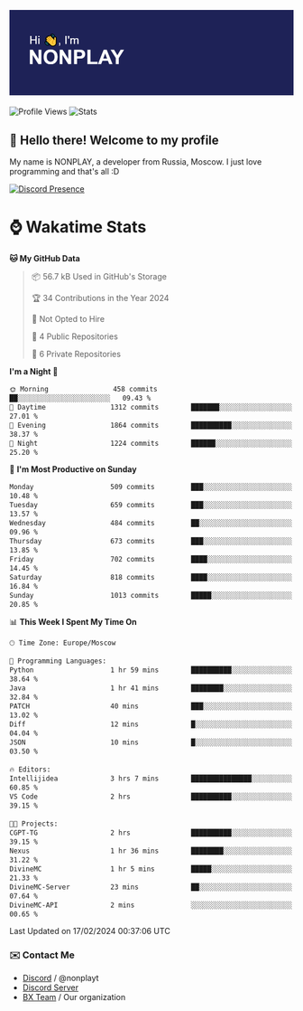 ![Discord Presence](./header.png)
<br></br>
![Profile Views](https://komarev.com/ghpvc/?username=NONPLAYT&color=blue&style=for-the-badge)
![Stats](https://img.shields.io/badge/0%25-OPTIMIZED-orange?style=for-the-badge)


## :wave: Hello there! Welcome to my profile

My name is NONPLAY, a developer from Russia, Moscow. I just love programming and that's all :D

[![Discord Presence](https://lanyard.cnrad.dev/api/597087584090587177?showDisplayName=true)](https://discord.com/users/597087584090587177) 

# ⌚ Wakatime Stats

<!--START_SECTION:waka-->
**🐱 My GitHub Data** 

> 📦 56.7 kB Used in GitHub's Storage 
 > 
> 🏆 34 Contributions in the Year 2024
 > 
> 🚫 Not Opted to Hire
 > 
> 📜 4 Public Repositories 
 > 
> 🔑 6 Private Repositories 
 > 
**I'm a Night 🦉** 

```text
🌞 Morning                458 commits         ██░░░░░░░░░░░░░░░░░░░░░░░   09.43 % 
🌆 Daytime                1312 commits        ███████░░░░░░░░░░░░░░░░░░   27.01 % 
🌃 Evening                1864 commits        ██████████░░░░░░░░░░░░░░░   38.37 % 
🌙 Night                  1224 commits        ██████░░░░░░░░░░░░░░░░░░░   25.20 % 
```
📅 **I'm Most Productive on Sunday** 

```text
Monday                   509 commits         ███░░░░░░░░░░░░░░░░░░░░░░   10.48 % 
Tuesday                  659 commits         ███░░░░░░░░░░░░░░░░░░░░░░   13.57 % 
Wednesday                484 commits         ██░░░░░░░░░░░░░░░░░░░░░░░   09.96 % 
Thursday                 673 commits         ███░░░░░░░░░░░░░░░░░░░░░░   13.85 % 
Friday                   702 commits         ████░░░░░░░░░░░░░░░░░░░░░   14.45 % 
Saturday                 818 commits         ████░░░░░░░░░░░░░░░░░░░░░   16.84 % 
Sunday                   1013 commits        █████░░░░░░░░░░░░░░░░░░░░   20.85 % 
```


📊 **This Week I Spent My Time On** 

```text
🕑︎ Time Zone: Europe/Moscow

💬 Programming Languages: 
Python                   1 hr 59 mins        ██████████░░░░░░░░░░░░░░░   38.64 % 
Java                     1 hr 41 mins        ████████░░░░░░░░░░░░░░░░░   32.84 % 
PATCH                    40 mins             ███░░░░░░░░░░░░░░░░░░░░░░   13.02 % 
Diff                     12 mins             █░░░░░░░░░░░░░░░░░░░░░░░░   04.04 % 
JSON                     10 mins             █░░░░░░░░░░░░░░░░░░░░░░░░   03.50 % 

🔥 Editors: 
Intellijidea             3 hrs 7 mins        ███████████████░░░░░░░░░░   60.85 % 
VS Code                  2 hrs               ██████████░░░░░░░░░░░░░░░   39.15 % 

🐱‍💻 Projects: 
CGPT-TG                  2 hrs               ██████████░░░░░░░░░░░░░░░   39.15 % 
Nexus                    1 hr 36 mins        ████████░░░░░░░░░░░░░░░░░   31.22 % 
DivineMC                 1 hr 5 mins         █████░░░░░░░░░░░░░░░░░░░░   21.33 % 
DivineMC-Server          23 mins             ██░░░░░░░░░░░░░░░░░░░░░░░   07.64 % 
DivineMC-API             2 mins              ░░░░░░░░░░░░░░░░░░░░░░░░░   00.65 % 
```


 Last Updated on 17/02/2024 00:37:06 UTC
<!--END_SECTION:waka-->

### ✉️ Contact Me

- [Discord](https://discord.com/users/597087584090587177) / @nonplayt
- [Discord Server](https://discord.gg/p7cxhw7E2M)
- [BX Team](https://github.com/BX-Team) / Our organization
